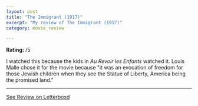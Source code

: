 ```yaml
---
layout: post
title: "The Immigrant (1917)"
excerpt: "My review of The Immigrant (1917)"
category: movie_review

---
```


**Rating:** /5

I watched this because the kids in <i>Au Revoir les Enfants</i> watched it. Louis Malle chose it for the movie because "it was an evocation of freedom for those Jewish children when they see the Statue of Liberty, America being the promised land."

<hr>

[See Review on Letterboxd](https://boxd.it/96LsFr)
